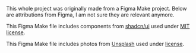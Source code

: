 This whole project was originally made from a Figma Make project. Below are attributions from Figma, I am not sure they are relevant anymore.

This Figma Make file includes components from [shadcn/ui](https://ui.shadcn.com/) used under [MIT license](https://github.com/shadcn-ui/ui/blob/main/LICENSE.md).

This Figma Make file includes photos from [Unsplash](https://unsplash.com) used under [license](https://unsplash.com/license).